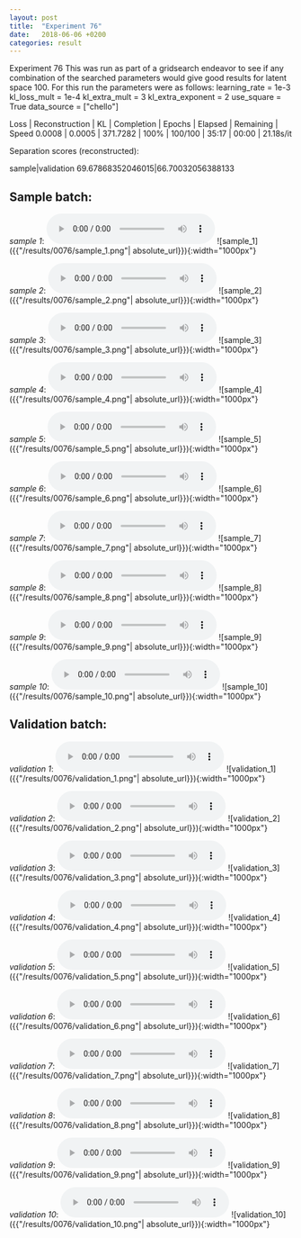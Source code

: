 ```yaml
---
layout: post
title:  "Experiment 76"
date:   2018-06-06 +0200
categories: result
---
```

Experiment 76
This was run as part of a gridsearch endeavor to see if any combination of the searched parameters would give good results for latent space 100.
For this run the parameters were as follows:
learning_rate = 1e-3
kl_loss_mult = 1e-4
kl_extra_mult = 3
kl_extra_exponent = 2
use_square = True
data_source = ["chello"]

Loss | Reconstruction | KL | Completion | Epochs | Elapsed | Remaining | Speed
0.0008 | 0.0005 | 371.7282 | 100% | 100/100 | 35:17 | 00:00 | 21.18s/it

Separation scores (reconstructed):

sample|validation
69.67868352046015|66.70032056388133

## **Sample batch**:
_sample 1_:
<audio src="/ResultsOverview/results/0076/sample_1.wav" controls preload></audio>
![sample_1]({{"/results/0076/sample_1.png"| absolute_url}}){:width="1000px"}

_sample 2_:
<audio src="/ResultsOverview/results/0076/sample_2.wav" controls preload></audio>
![sample_2]({{"/results/0076/sample_2.png"| absolute_url}}){:width="1000px"}

_sample 3_:
<audio src="/ResultsOverview/results/0076/sample_3.wav" controls preload></audio>
![sample_3]({{"/results/0076/sample_3.png"| absolute_url}}){:width="1000px"}

_sample 4_:
<audio src="/ResultsOverview/results/0076/sample_4.wav" controls preload></audio>
![sample_4]({{"/results/0076/sample_4.png"| absolute_url}}){:width="1000px"}

_sample 5_:
<audio src="/ResultsOverview/results/0076/sample_5.wav" controls preload></audio>
![sample_5]({{"/results/0076/sample_5.png"| absolute_url}}){:width="1000px"}

_sample 6_:
<audio src="/ResultsOverview/results/0076/sample_6.wav" controls preload></audio>
![sample_6]({{"/results/0076/sample_6.png"| absolute_url}}){:width="1000px"}

_sample 7_:
<audio src="/ResultsOverview/results/0076/sample_7.wav" controls preload></audio>
![sample_7]({{"/results/0076/sample_7.png"| absolute_url}}){:width="1000px"}

_sample 8_:
<audio src="/ResultsOverview/results/0076/sample_8.wav" controls preload></audio>
![sample_8]({{"/results/0076/sample_8.png"| absolute_url}}){:width="1000px"}

_sample 9_:
<audio src="/ResultsOverview/results/0076/sample_9.wav" controls preload></audio>
![sample_9]({{"/results/0076/sample_9.png"| absolute_url}}){:width="1000px"}

_sample 10_:
<audio src="/ResultsOverview/results/0076/sample_10.wav" controls preload></audio>
![sample_10]({{"/results/0076/sample_10.png"| absolute_url}}){:width="1000px"}

## **Validation batch**:
_validation 1_:
<audio src="/ResultsOverview/results/0076/validation_1.wav" controls preload></audio>
![validation_1]({{"/results/0076/validation_1.png"| absolute_url}}){:width="1000px"}

_validation 2_:
<audio src="/ResultsOverview/results/0076/validation_2.wav" controls preload></audio>
![validation_2]({{"/results/0076/validation_2.png"| absolute_url}}){:width="1000px"}

_validation 3_:
<audio src="/ResultsOverview/results/0076/validation_3.wav" controls preload></audio>
![validation_3]({{"/results/0076/validation_3.png"| absolute_url}}){:width="1000px"}

_validation 4_:
<audio src="/ResultsOverview/results/0076/validation_4.wav" controls preload></audio>
![validation_4]({{"/results/0076/validation_4.png"| absolute_url}}){:width="1000px"}

_validation 5_:
<audio src="/ResultsOverview/results/0076/validation_5.wav" controls preload></audio>
![validation_5]({{"/results/0076/validation_5.png"| absolute_url}}){:width="1000px"}

_validation 6_:
<audio src="/ResultsOverview/results/0076/validation_6.wav" controls preload></audio>
![validation_6]({{"/results/0076/validation_6.png"| absolute_url}}){:width="1000px"}

_validation 7_:
<audio src="/ResultsOverview/results/0076/validation_7.wav" controls preload></audio>
![validation_7]({{"/results/0076/validation_7.png"| absolute_url}}){:width="1000px"}

_validation 8_:
<audio src="/ResultsOverview/results/0076/validation_8.wav" controls preload></audio>
![validation_8]({{"/results/0076/validation_8.png"| absolute_url}}){:width="1000px"}

_validation 9_:
<audio src="/ResultsOverview/results/0076/validation_9.wav" controls preload></audio>
![validation_9]({{"/results/0076/validation_9.png"| absolute_url}}){:width="1000px"}

_validation 10_:
<audio src="/ResultsOverview/results/0076/validation_10.wav" controls preload></audio>
![validation_10]({{"/results/0076/validation_10.png"| absolute_url}}){:width="1000px"}

